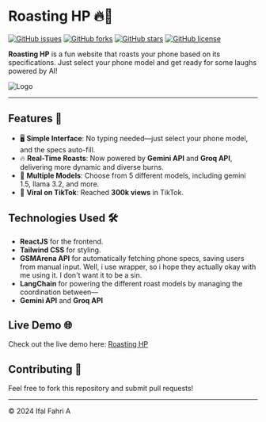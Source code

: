 # Roasting HP 🔥📱
[![GitHub issues](https://img.shields.io/github/issues/ifalfahri/roasting-hp)](https://github.com/ifalfahri/roasting-hp/issues)
[![GitHub forks](https://img.shields.io/github/forks/ifalfahri/roasting-hp)](https://github.com/ifalfahri/roasting-hp/network)
[![GitHub stars](https://img.shields.io/github/stars/ifalfahri/roasting-hp)](https://github.com/ifalfahri/roasting-hp/stargazers)
[![GitHub license](https://img.shields.io/github/license/ifalfahri/roasting-hp)](https://github.com/ifalfahri/roasting-hp/blob/main/LICENSE)

**Roasting HP** is a fun website that roasts your phone based on its specifications. Just select your phone model and get ready for some laughs powered by AI! 

![Logo](https://res.cloudinary.com/dyjxcujz4/image/upload/v1731567505/logoroasthp_icmpyv.svg)


---

## Features 🎯
- 🖥️ **Simple Interface**: No typing needed—just select your phone model, and the specs auto-fill.
- 🔥 **Real-Time Roasts**: Now powered by **Gemini API** and **Groq API**, delivering more dynamic and diverse burns.
- 🤖 **Multiple Models**: Choose from 5 different models, including gemini 1.5, llama 3.2, and more.
- 📱 **Viral on TikTok**: Reached **300k views** in TikTok.


## Technologies Used 🛠️
- **ReactJS** for the frontend.
- **Tailwind CSS** for styling.
- **GSMArena API** for automatically fetching phone specs, saving users from manual input. Well, i use wrapper, so i hope they actually okay with me using it. I don't want it to be a sin.
- **LangChain** for powering the different roast models by managing the coordination between—
- **Gemini API** and **Groq API**

## Live Demo 🌐

Check out the live demo here: [Roasting HP](https://roastinghp.vercel.app)


## Contributing 🤝
Feel free to fork this repository and submit pull requests!

---
© 2024 Ifal Fahri A
